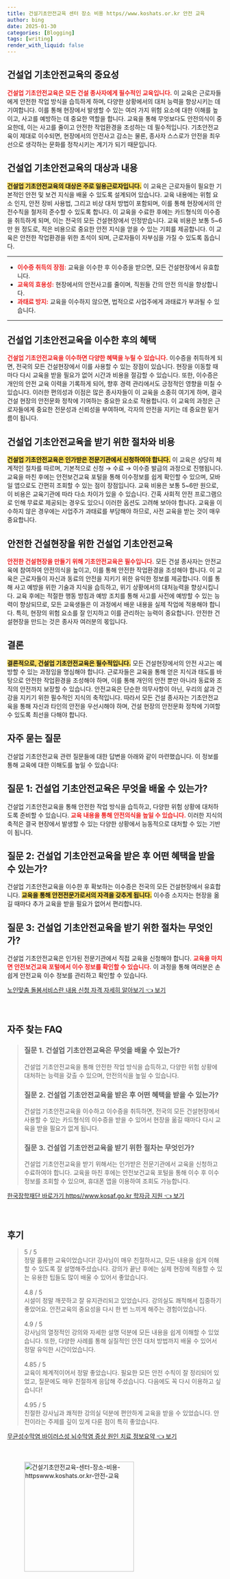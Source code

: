 ```yaml
---
title: 건설기초안전교육 센터 장소 비용 https//www.koshats.or.kr 안전 교육
author: bing
date: 2025-01-30
categories: [Blogging]
tags: [writing]
render_with_liquid: false
---
```



<h2 id='건설업_기초안전교육의_중요성'>건설업 기초안전교육의 중요성</h2>

<p><b><span style="color: #ee2323;">건설업 기초안전교육은 모든 건설 종사자에게 필수적인 교육입니다.</span></b> 이 교육은 근로자들에게 안전한 작업 방식을 습득하게 하며, 다양한 상황에서의 대처 능력을 향상시키는 데 기여합니다. 이를 통해 현장에서 발생할 수 있는 여러 가지 위험 요소에 대한 이해를 높이고, 사고를 예방하는 데 중요한 역할을 합니다. 교육을 통해 무엇보다도 안전의식이 중요한데, 이는 사고를 줄이고 안전한 작업환경을 조성하는 데 필수적입니다. 기초안전교육이 제대로 이수되면, 현장에서의 안전사고 감소는 물론, 종사자 스스로가 안전을 최우선으로 생각하는 문화를 정착시키는 계기가 되기 때문입니다.</p>

<h2 id='대상과_내용'>건설업 기초안전교육의 대상과 내용</h2>

<p><b><span style="background-color: #ffe066;">건설업 기초안전교육의 대상은 주로 일용근로자입니다.</span></b> 이 교육은 근로자들이 필요한 기본적인 안전 및 보건 지식을 배울 수 있도록 설계되어 있습니다. 교육 내용에는 위험 요소 인지, 안전 장비 사용법, 그리고 비상 대처 방법이 포함되며, 이를 통해 현장에서의 안전수칙을 철저히 준수할 수 있도록 합니다. 이 교육을 수료한 후에는 카드형식의 이수증을 취득하게 되며, 이는 전국의 모든 건설현장에서 인정받습니다. 교육 비용은 보통 5~6만 원 정도로, 적은 비용으로 중요한 안전 지식을 얻을 수 있는 기회를 제공합니다. 이 교육은 안전한 작업환경을 위한 초석이 되며, 근로자들이 자부심을 가질 수 있도록 돕습니다.</p>

<hr />

<ul>
    <li><b><span style="color: #ee2323;">이수증 취득의 장점:</span></b> 교육을 이수한 후 이수증을 받으면, 모든 건설현장에서 유효합니다.</li>
    <li><b><span style="color: #ee2323;">교육의 효용성:</span></b> 현장에서의 안전사고를 줄이며, 직원들 간의 안전 의식을 향상합니다.</li>
    <li><b><span style="color: #ee2323;">과태료 방지:</span></b> 교육을 이수하지 않으면, 법적으로 사업주에게 과태료가 부과될 수 있습니다.</li>
</ul>

<hr />

<h2 id='이수증_혜택'>건설업 기초안전교육을 이수한 후의 혜택</h2>

<p><b><span style="color: #ee2323;">건설업 기초안전교육을 이수하면 다양한 혜택을 누릴 수 있습니다.</span></b> 이수증을 취득하게 되면, 전국의 모든 건설현장에서 이를 사용할 수 있는 장점이 있습니다. 현장을 이동할 때마다 다시 교육을 받을 필요가 없어 시간과 비용을 절감할 수 있습니다. 또한, 이수증은 개인의 안전 교육 이력을 기록하게 되어, 향후 경력 관리에서도 긍정적인 영향을 미칠 수 있습니다. 이러한 편의성과 이점은 많은 종사자들이 이 교육을 소중히 여기게 하며, 결국 건설 현장의 안전문화 정착에 기여하는 중요한 요소로 작용합니다. 이 교육의 과정은 근로자들에게 중요한 전문성과 신뢰성을 부여하며, 각자의 안전을 지키는 데 중요한 밑거름이 됩니다.</p>

<h2 id='신청절차와_비용'>건설업 기초안전교육을 받기 위한 절차와 비용</h2>

<p><b><span style="background-color: #ffe066;">건설업 기초안전교육은 인가받은 전문기관에서 신청하여야 합니다.</span></b> 이 교육은 상당히 체계적인 절차를 따르며, 기본적으로 신청 → 수료 → 이수증 발급의 과정으로 진행됩니다. 교육을 마친 후에는 안전보건교육 포털을 통해 이수정보를 쉽게 확인할 수 있으며, 모바일 앱으로도 간편히 조회할 수 있는 점이 장점입니다. 교육 비용은 보통 5~6만 원으로, 이 비용은 교육기관에 따라 다소 차이가 있을 수 있습니다. 간혹 사회적 안전 프로그램으로 인해 무료로 제공되는 경우도 있으니 이러한 옵션도 고려해 보아야 합니다. 교육을 이수하지 않은 경우에는 사업주가 과태료를 부담해야 하므로, 사전 교육을 받는 것이 매우 중요합니다.</p>

<h2 id='안전한_건설현장'>안전한 건설현장을 위한 건설업 기초안전교육</h2>

<p><b><span style="color: #ee2323;">안전한 건설현장을 만들기 위해 기초안전교육은 필수입니다.</span></b> 모든 건설 종사자는 안전교육에 참여하여 안전의식을 높이고, 이를 통해 안전한 작업환경을 조성해야 합니다. 이 교육은 근로자들이 자신과 동료의 안전을 지키기 위한 유익한 정보를 제공합니다. 이를 통해 사고 예방을 위한 기술과 지식을 습득하고, 위기 상황에서의 대처능력을 향상시킵니다. 교육 후에는 적절한 행동 방침과 예방 조치를 통해 사고를 사전에 예방할 수 있는 능력이 향상되므로, 모든 교육생들은 이 과정에서 배운 내용을 실제 작업에 적용해야 합니다. 특히, 현장의 위험 요소를 잘 인지하고 이를 관리하는 능력이 중요합니다. 안전한 건설현장을 만드는 것은 종사자 여러분의 몫입니다.</p>

<h2 id='결론'>결론</h2>

<p><b><span style="background-color: #ffe066;">결론적으로, 건설업 기초안전교육은 필수적입니다.</span></b> 모든 건설현장에서의 안전 사고는 예방할 수 있는 과정임을 명심해야 합니다. 근로자들은 교육을 통해 얻은 지식과 태도를 바탕으로 안전한 작업환경을 조성해야 하며, 이를 통해 개인의 안전 뿐만 아니라 동료와 조직의 안전까지 보장할 수 있습니다. 안전교육은 단순한 의무사항이 아닌, 우리의 삶과 건강을 지키기 위한 필수적인 지식의 축적입니다. 따라서 모든 건설 종사자는 기초안전교육을 통해 자신과 타인의 안전을 우선시해야 하며, 건설 현장의 안전문화 정착에 기여할 수 있도록 최선을 다해야 합니다.</p>

<h2 id='자주_묻는_질문'>자주 묻는 질문</h2>

<p>건설업 기초안전교육 관련 질문들에 대한 답변을 아래와 같이 마련했습니다. 이 정보를 통해 교육에 대한 이해도를 높일 수 있습니다:</p>

<h2 id='질문_1'>질문 1: 건설업 기초안전교육은 무엇을 배울 수 있는가?</h2>

<p>건설업 기초안전교육을 통해 안전한 작업 방식을 습득하고, 다양한 위험 상황에 대처하도록 준비할 수 있습니다. <b><span style="color: #ee2323;">교육 내용을 통해 안전의식을 높일 수 있습니다.</span></b> 이러한 지식의 축적은 결국 현장에서 발생할 수 있는 다양한 상황에서 능동적으로 대처할 수 있는 기반이 됩니다.</p>

<h2 id='질문_2'>질문 2: 건설업 기초안전교육을 받은 후 어떤 혜택을 받을 수 있는가?</h2>

<p>건설업 기초안전교육을 이수한 후 확보하는 이수증은 전국의 모든 건설현장에서 유효합니다. <b><span style="background-color: #ffe066;">교육을 통해 안전전문가로서의 자격을 갖추게 됩니다.</span></b> 이수증 소지자는 현장을 옮길 때마다 추가 교육을 받을 필요가 없어서 편리합니다.</p>

<h2 id='질문_3'>질문 3: 건설업 기초안전교육을 받기 위한 절차는 무엇인가?</h2>

<p>건설업 기초안전교육은 인가된 전문기관에서 직접 교육을 신청해야 합니다. <b><span style="color: #ee2323;">교육을 마치면 안전보건교육 포털에서 이수 정보를 확인할 수 있습니다.</span></b> 이 과정을 통해 여러분은 손쉽게 안전교육 이수 정보를 관리하고 확인할 수 있습니다.</p>


<p><a class="click-button" title="노인맞춤 돌봄서비스란 내용 신청 자격 자세히 알아보기" href="https://blackassets.github.io/posts/%EB%85%B8%EC%9D%B8%EB%A7%9E%EC%B6%A4-%EB%8F%8C%EB%B4%84%EC%84%9C%EB%B9%84%EC%8A%A4%EB%9E%80-%EB%82%B4%EC%9A%A9-%EC%8B%A0%EC%B2%AD-%EC%9E%90%EA%B2%A9-%EC%9E%90%EC%84%B8%ED%9E%88-%EC%95%8C%EC%95%84%EB%B3%B4%EA%B8%B0/" rel="dofollow">노인맞춤 돌봄서비스란 내용 신청 자격 자세히 알아보기 👈 보기</a></p><br>
<h2 id='자주_찾는_FAQ'>자주 찾는 FAQ</h2>
<div itemscope="" itemtype="https://schema.org/FAQPage"> 
<blockquote> 
<div itemscope="" itemprop="mainEntity" itemtype="https://schema.org/Question"> 
<h3 itemprop="name">질문 1. 건설업 기초안전교육은 무엇을 배울 수 있는가?</h3> 
<div itemscope="" itemprop="acceptedAnswer" itemtype="https://schema.org/Answer"> 
<span itemprop="text"> 
<p>건설업 기초안전교육을 통해 안전한 작업 방식을 습득하고, 다양한 위험 상황에 대처하는 능력을 갖출 수 있으며, 안전의식을 높일 수 있습니다.</p> 
</span> 
</div> 
</div> 

<div itemscope="" itemprop="mainEntity" itemtype="https://schema.org/Question"> 
<h3 itemprop="name">질문 2. 건설업 기초안전교육을 받은 후 어떤 혜택을 받을 수 있는가?</h3> 
<div itemscope="" itemprop="acceptedAnswer" itemtype="https://schema.org/Answer"> 
<span itemprop="text"> 
<p>건설업 기초안전교육을 이수하고 이수증을 취득하면, 전국의 모든 건설현장에서 사용할 수 있는 카드형식의 이수증을 받을 수 있어서 현장을 옮길 때마다 다시 교육을 받을 필요가 없게 됩니다.</p> 
</span> 
</div> 
</div> 

<div itemscope="" itemprop="mainEntity" itemtype="https://schema.org/Question"> 
<h3 itemprop="name">질문 3. 건설업 기초안전교육을 받기 위한 절차는 무엇인가?</h3> 
<div itemscope="" itemprop="acceptedAnswer" itemtype="https://schema.org/Answer"> 
<span itemprop="text"> 
<p>건설업 기초안전교육을 받기 위해서는 인가받은 전문기관에서 교육을 신청하고 수료하여야 합니다. 교육을 마친 후에는 안전보건교육 포털을 통해 이수 후 이수 정보를 조회할 수 있으며, 휴대폰 앱을 이용하여 조회도 가능합니다.</p> 
</span> 
</div> 
</div> 
</blockquote> 
</div>
<p><a class="click-button" title="한국장학재단 바로가기 https//www.kosaf.go.kr 학자금 지원" href="https://blackassets.github.io/posts/%ED%95%9C%EA%B5%AD%EC%9E%A5%ED%95%99%EC%9E%AC%EB%8B%A8-%EB%B0%94%EB%A1%9C%EA%B0%80%EA%B8%B0-httpswww.kosaf.go.kr-%ED%95%99%EC%9E%90%EA%B8%88-%EC%A7%80%EC%9B%90/" rel="dofollow">한국장학재단 바로가기 https//www.kosaf.go.kr 학자금 지원 👈 보기</a></p><br>
<h2 id='후기'>후기</h2>
<div itemscope itemtype="https://schema.org/Product">
  <blockquote>
    <div itemprop="review" itemscope itemtype="https://schema.org/Review">
      <div itemprop="reviewRating" itemscope itemtype="https://schema.org/Rating"> <span itemprop="ratingValue">5</span> / <span itemprop="bestRating">5</span> </div>
      <span itemprop="reviewBody">정말 훌륭한 교육이었습니다! 강사님이 매우 친절하시고, 모든 내용을 쉽게 이해할 수 있도록 잘 설명해주셨습니다. 강의가 끝난 후에는 실제 현장에 적용할 수 있는 유용한 팁들도 많이 배울 수 있어서 좋았습니다.</span>
    </div>
    <br>
    <div itemprop="review" itemscope itemtype="https://schema.org/Review">
      <div itemprop="reviewRating" itemscope itemtype="https://schema.org/Rating"> <span itemprop="ratingValue">4.8</span> / <span itemprop="bestRating">5</span> </div>
      <span itemprop="reviewBody">시설이 정말 깨끗하고 잘 유지관리되고 있었습니다. 강의실도 쾌적해서 집중하기 좋았어요. 안전교육의 중요성을 다시 한 번 느끼게 해주는 경험이었습니다.</span>
    </div>
    <br>
    <div itemprop="review" itemscope itemtype="https://schema.org/Review">
      <div itemprop="reviewRating" itemscope itemtype="https://schema.org/Rating"> <span itemprop="ratingValue">4.9</span> / <span itemprop="bestRating">5</span> </div>
      <span itemprop="reviewBody">강사님의 열정적인 강의와 자세한 설명 덕분에 모든 내용을 쉽게 이해할 수 있었습니다. 또한, 다양한 사례를 통해 실질적인 안전 대처 방법까지 배울 수 있어서 정말 유익한 시간이었습니다.</span>
    </div>
    <br>
    <div itemprop="review" itemscope itemtype="https://schema.org/Review">
      <div itemprop="reviewRating" itemscope itemtype="https://schema.org/Rating"> <span itemprop="ratingValue">4.85</span> / <span itemprop="bestRating">5</span> </div>
      <span itemprop="reviewBody">교육이 체계적이어서 정말 좋았습니다. 필요한 모든 안전 수칙이 잘 정리되어 있었고, 질문에도 매우 친절하게 응답해 주셨습니다. 다음에도 꼭 다시 이용하고 싶습니다!</span>
    </div>
    <br>
    <div itemprop="review" itemscope itemtype="https://schema.org/Review">
      <div itemprop="reviewRating" itemscope itemtype="https://schema.org/Rating"> <span itemprop="ratingValue">4.95</span> / <span itemprop="bestRating">5</span> </div>
      <span itemprop="reviewBody">친절한 강사님과 쾌적한 강의실 덕분에 편안하게 교육을 받을 수 있었습니다. 안전이라는 주제를 깊이 있게 다룬 점이 특히 좋았습니다.</span>
    </div>
  </blockquote>
</div>
<p><a class="click-button" title="무균성수막염 바이러스성 뇌수막염 증상 원인 치료 정보요약" href="https://blackassets.github.io/posts/%EB%AC%B4%EA%B7%A0%EC%84%B1%EC%88%98%EB%A7%89%EC%97%BC-%EB%B0%94%EC%9D%B4%EB%9F%AC%EC%8A%A4%EC%84%B1-%EB%87%8C%EC%88%98%EB%A7%89%EC%97%BC-%EC%A6%9D%EC%83%81-%EC%9B%90%EC%9D%B8-%EC%B9%98%EB%A3%8C-%EC%A0%95%EB%B3%B4%EC%9A%94%EC%95%BD/" rel="dofollow">무균성수막염 바이러스성 뇌수막염 증상 원인 치료 정보요약 👈 보기</a></p><br>
<figure class="image"><img src="https://blackassets.github.io/assets/img/thumbnail/건설기초안전교육-센터-장소-비용-httpswww.koshats.or.kr-안전-교육.webp" alt="건설기초안전교육-센터-장소-비용-httpswww.koshats.or.kr-안전-교육" width="256" height="256"></figure>